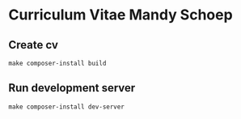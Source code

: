 # Curriculum Vitae Mandy Schoep

## Create cv

`make composer-install build`

## Run development server

`make composer-install dev-server`
